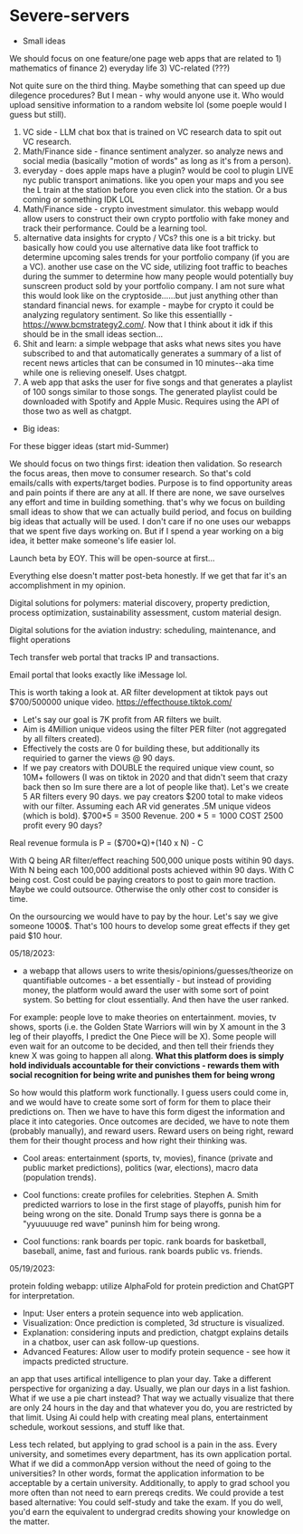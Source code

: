 # Severe-servers

- Small ideas

We should focus on one feature/one page web apps that are related to 1) mathematics of finance 2) everyday life 3) VC-related (???)

Not quite sure on the third thing. Maybe something that can speed up due dilegence procedures? But I mean - why would anyone use it. Who would upload sensitive information to a random website lol (some poeple would I guess but still).


1) VC side - LLM chat box that is trained on VC research data to spit out VC research.
2) Math/Finance side - finance sentiment analyzer. so analyze news and social media (basically "motion of words" as long as it's from a person).
3) everyday - does apple maps have a plugin? would be cool to plugin LIVE nyc public transport animations. like you open your maps and you see the L train at the station before you even click into the station. Or a bus coming or something IDK LOL
4) Math/Finance side - crypto investment simulator. this webapp would allow users to construct their own crypto portfolio with fake money and track their performance. Could be a learning tool.
5) alternative data insights for crypto / VCs? this one is a bit tricky. but basically how could you use alternative data like foot traffick to determine upcoming sales trends for your portfolio company (if you are a VC). another use case on the VC side, utilizing foot traffic to beaches during the summer to determine how many people would potentially buy sunscreen product sold by your portfolio company. I am not sure what this would look like on the cryptoside......but just anything other than standard financial news. for example - maybe for crypto it could be analyzing regulatory sentiment. So like this essentiallly - https://www.bcmstrategy2.com/. Now that I think about it idk if this should be in the small ideas section...
6) Shit and learn: a simple webpage that asks what news sites you have subscribed to and that automatically generates a summary of a list of recent news articles that can be consumed in 10 minutes--aka time while one is relieving oneself. Uses chatgpt.
7) A web app that asks the user for five songs and that generates a playlist of 100 songs similar to those songs. The generated playlist could be downloaded with Spotify and Apple Music. Requires using the API of those two as well as chatgpt.

- Big ideas: 

For these bigger ideas (start mid-Summer)

We should focus on two things first: ideation then validation. So research the focus areas, then move to consumer research. So that's cold emails/calls with experts/target bodies. Purpose is to find opportunity areas and pain points if there are any at all. If there are none, we save ourselves any effort and time in building something. that's why we focus on building small ideas to show that we can actually build period, and focus on building big ideas that actually will be used. I don't care if no one uses our webapps that we spent five days working on. But if I spend a year working on a big idea, it better make someone's life easier lol.

Launch beta by EOY. This will be open-source at first...

Everything else doesn't matter post-beta honestly. If we get that far it's an accomplishment in my opinion.



Digital solutions for polymers: material discovery, property prediction, process optimization, sustainability assessment, custom material design.

Digital solutions for the aviation industry: scheduling, maintenance, and flight operations

Tech transfer web portal that tracks IP and transactions.

Email portal that looks exactly like iMessage lol.

This is worth taking a look at. AR filter development at tiktok pays out $700/500000 unique video. https://effecthouse.tiktok.com/
- Let's say our goal is 7K profit from AR filters we built.
- Aim is 4Million unique videos using the filter PER filter (not aggregated by all filters created).
- Effectively the costs are 0 for building these, but additionally its requiried to garner the views @ 90 days.
- If we pay creators with DOUBLE the required unique view count, so 10M+ followers (I was on tiktok in 2020 and that didn't seem that crazy back then so Im sure there are a lot of people like that). Let's we create 5 AR filters every 90 days. we pay creators $200 total to make videos with our filter.
Assuming each AR vid generates .5M unique videos (which is bold).
$700*5 = 3500 Revenue.
$200*5 = 1000$ COST
2500 profit every 90 days?

Real revenue formula is P = ($700*Q)+(140 x N) - C

With Q being AR filter/effect reaching 500,000 unique posts witihin 90 days.
With N being each 100,000 additional posts achieved within 90 days.
With C being cost. Cost could be paying creators to post to gain more traction. Maybe we could outsource. Otherwise the only other cost to consider is time.

On the oursourcing we would have to pay by the hour. Let's say we give someone 1000$. That's 100 hours to develop some great effects if they get paid $10 hour. 


05/18/2023:

- a webapp that allows users to write thesis/opinions/guesses/theorize on quantifiable outcomes - a bet essentially - but instead of providing money, the platform would award the user with some sort of point system. So betting for clout essentially. And then have the user ranked.


For example: people love to make theories on entertainment. movies, tv shows, sports (i.e. the Golden State Warriors will win by X amount in the 3 leg of their playoffs, I predict the One Piece will be X). Some people will even wait for an outcome to be decided, and then tell their friends they knew X was going to happen all along. **What this platform does is simply hold individuals accountable for their convictions - rewards them with social recognition for being write and punishes them for being wrong**

So how would this platform work functionally. I guess users could come in, and we would have to create some sort of form for them to place their predictions on. Then we have to have this form digest the information and place it into categories. Once outcomes are decided, we have to note them (probably manually), and reward users. Reward users on being right, reward them for their thought process and how right their thinking was.

- Cool areas: entertainment (sports, tv, movies), finance (private and public market predictions), politics (war, elections), macro data (population trends).

- Cool functions: create profiles for celebrities. Stephen A. Smith predicted warriors to lose in the first stage of playoffs, punish him for being wrong on the site. Donald Trump says there is gonna be a "yyuuuuuge red wave" puninsh him for being wrong.
- Cool functions: rank boards per topic. rank boards for basketball, baseball, anime, fast and furious. rank boards public vs. friends.


05/19/2023:

protein folding webapp: utilize AlphaFold for protein prediction and ChatGPT for interpretation.
- Input: User enters a protein sequence into web application.
- Visualization: Once prediction is completed, 3d structure is visualized.
- Explanation: considering inputs and prediction, chatgpt explains details in a chatbox, user can ask follow-up questions.
- Advanced Features: Allow user to modify protein sequence - see how it impacts predicted structure.

an app that uses artifical intelligence to plan your day. Take a different perspective for organizing a day. Usually, we plan our days in a list fashion. What if we use a pie chart instead? That way we actually visualize that there are only 24 hours in the day and that whatever you do, you are restricted by that limit. Using Ai could help with creating meal plans, entertainment schedule, workout sessions, and stuff like that.

Less tech related, but applying to grad school is a pain in the ass. Every university, and sometimes every department, has its own application portal. What if we did a commonApp version without the need of going to the universities? In other words, format the application information to be acceptable by a certain university. Additionally, to apply to grad school you more often than not need to earn prereqs credits. We could provide a test based alternative: You could self-study and take the exam. If you do well, you'd earn the equivalent to undergrad credits showing your knowledge on the matter. 
